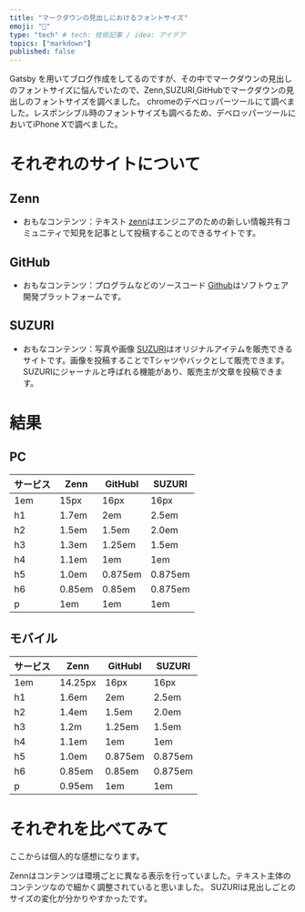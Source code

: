 ```yaml
---
title: "マークダウンの見出しにおけるフォントサイズ"
emoji: "📐"
type: "tech" # tech: 技術記事 / idea: アイデア
topics: ["markdown"]
published: false
---
```

Gatsby を用いてブログ作成をしてるのですが、その中でマークダウンの見出しのフォントサイズに悩んでいたので、Zenn,SUZURI,GitHubでマークダウンの見出しのフォントサイズを調べました。
chromeのデベロッパーツールにて調べました。レスポンシブル時のフォントサイズも調べるため、デベロッパーツールにおいてiPhone Xで調べました。

# それぞれのサイトについて
## Zenn
- おもなコンテンツ：テキスト
[zenn](https://zenn.dev/)はエンジニアのための新しい情報共有コミュニティで知見を記事として投稿することのできるサイトです。
## GitHub
- おもなコンテンツ：プログラムなどのソースコード
[Github](https://github.co.jp/)はソフトウェア開発プラットフォームです。
## SUZURI
- おもなコンテンツ：写真や画像
[SUZURI](https://suzuri.jp/)はオリジナルアイテムを販売できるサイトです。画像を投稿することでTシャツやバックとして販売できます。SUZURIにジャーナルと呼ばれる機能があり、販売主が文章を投稿できます。
# 結果
## PC
| サービス | Zenn | GitHubI | SUZURI |
| ---- | ---- | ---- | ---- |
| 1em | 15px | 16px | 16px |
| h1 | 1.7em | 2em | 2.5em |
| h2 | 1.5em | 1.5em | 2.0em |
| h3 | 1.3em | 1.25em | 1.5em |
| h4 | 1.1em | 1em | 1em |
| h5 | 1.0em | 0.875em | 0.875em |
| h6 | 0.85em | 0.85em | 0.875em |
| p | 1em | 1em | 1em |

## モバイル
| サービス | Zenn | GitHubI | SUZURI |
| ---- | ---- | ---- | ---- |
| 1em | 14.25px | 16px | 16px |
| h1 | 1.6em | 2em | 2.5em |
| h2 | 1.4em | 1.5em | 2.0em |
| h3 | 1.2m | 1.25em | 1.5em |
| h4 | 1.1em | 1em | 1em |
| h5 | 1.0em | 0.875em | 0.875em |
| h6 | 0.85em | 0.85em | 0.875em |
| p | 0.95em | 1em | 1em |

# それぞれを比べてみて
ここからは個人的な感想になります。

Zennはコンテンツは環境ごとに異なる表示を行っていました。テキスト主体のコンテンツなので細かく調整されていると思いました。
SUZURIは見出しごとのサイズの変化が分かりやすかったです。